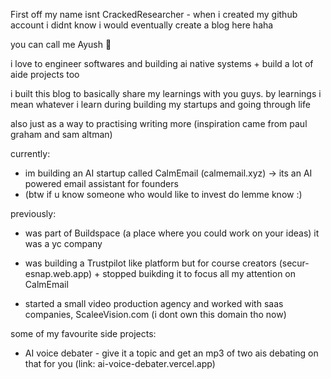 First off my name isnt CrackedResearcher - when i created my github account i didnt know i would eventually create a blog here haha

you can call me Ayush 👋 

i love to engineer softwares and  building ai native systems + build a lot of aide projects too 

i built this blog to basically share my learnings with you guys.
by learnings i mean whatever i learn during building my startups and going through life 

also just as a way to  practising writing more (inspiration came from paul graham and sam altman)


currently:

- im building an AI startup called CalmEmail (calmemail.xyz) -> its an AI powered email assistant for founders
- (btw if u know someone who would like to  invest do lemme know :)

previously:

- was part of Buildspace (a place where you could work on your ideas) it was a yc company
  
- was building a Trustpilot like platform but for course creators (secur-esnap.web.app) + stopped buikding it to focus all my attention on CalmEmail
  
- started a small video production agency and worked with saas companies, ScaleeVision.com (i dont own this domain tho now)

some of my favourite side projects:

- AI voice debater - give it a topic and get an mp3 of two ais debating on that for you (link: ai-voice-debater.vercel.app)



  
